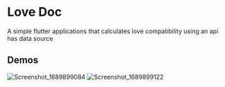# Love Doc

A simple flutter applications that calculates love compatibility using an api has data source

## Demos
![Screenshot_1689899084](https://github.com/Tosin2289/Love-Doc/assets/66890167/cc85ed8c-973f-41cc-ac4c-d1710f96ebcf)
![Screenshot_1689899122](https://github.com/Tosin2289/Love-Doc/assets/66890167/2b2c6071-02c0-445a-acae-2c98e36446b7)
